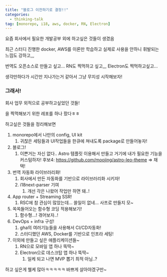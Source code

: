 ```yaml
---
title: "블로그 이전하기로 결정!!"
categories:
  - thinking-talk
tag: [monorepo, i18, aws, docker, RN, Electron]
---
```


요즘 회사에서 필요한 개발공부 외에 하고싶은 것들이 생겼음

최근 스터디 진행한 docker, AWS를 이론만 학습하고 실제로 사용을 안하니 휘발되는 느낌도 강하고,,,

번역도 오픈소스로 만들고 싶고… RN도 찍먹하고 싶고,,, Electron도 찍먹하고싶고…

생각만하다가 시간만 지나가는거 같아서 그냥 무지성 시작해보자!

### 그래서!

회사 업무 외적으로 공부하고싶었던 것들!

을 찍먹해보기 위한 레포를 하나 팠다ㅎㅎ

하고싶은 것들을 정리해보면

1. monorepo에서 나만의 config, UI kit
   1. 귀찮은 세팅들과 UI작업들을 한큐에 쳐내도록 package로 만들어놓자!
2. 블로그!
   1. 이쁜거는 자신 없다.. Astro 템플릿 이용해서 만들고 거기에 내가 필요한 기능을 커스텀하자!
      후보4: https://github.com/moojing/astro-leo-theme ⇒ 채택!
3. 번역 자동화 라이브러리화!
   1. 회사에서 만든 자동화를 기반으로 라이브러리화 시키자!
   2. i18next-parser 기여
      1. 개선 각은 나왔어 작업만 하면 돼..!
4. App router + Streaming SSR!
   1. RSC에 참 관심이 많았는데… 쓸일이 없네… 사프로 만들지 모~
5. 쏙쏙들어오는 함수형 코딩 적용해보기!
   1. 함수형…! 겪어보자..!
6. DevOps + infra 구성!
   1. gha의 여러기능들을 사용해서 CI/CD자동화!
   2. 스터디했던 AWS, Docker를 기반으로 인프라 세팅!
7. 이외에 만들고 싶은 애플리케이션들~
   1. RN으로 모바일 앱 하나 뚝딱~
   2. Electron으로 데스크탑 앱 하나 뚝딱~
      1. 일케 되고 나면 MVP 뽑기 최적 아님..?

하고 싶은게 웰케 많아ㅋㅋㅋㅋㅋ 바쁘게 살아야겠구만~
